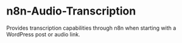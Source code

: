 # n8n-Audio-Transcription
Provides transcription capabilities through n8n when starting with a WordPress post or audio link.
